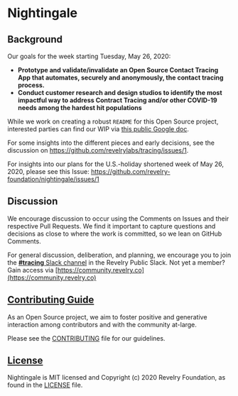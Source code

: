 # Nightingale

## Background

Our goals for the week starting Tuesday, May 26, 2020:
- **Prototype and validate/invalidate an Open Source Contact Tracing App that automates, securely and anonymously, the contact tracing process.**
- **Conduct customer research and design studios to identify the most impactful way to address Contract Tracing and/or other COVID-19 needs among the hardest hit populations**

While we work on creating a robust `README` for this Open Source project, interested parties can find our WIP via [this public Google doc](https://docs.google.com/document/d/1Ob3Z_RxdGALPhl3V0XqQhLLYLYKKmMRXHf3fGT640rE/edit).

For some insights into the different pieces and early decisions, see the discussion on https://github.com/revelrylabs/tracing/issues/1.

For insights into our plans for the U.S.-holiday shortened week of May 26, 2020, please see this Issue: https://github.com/revelry-foundation/nightingale/issues/1

## Discussion

We encourage discussion to occur using the Comments on Issues and their respective Pull Requests. We find it important to capture questions and decisions as close to where the work is committed, so we lean on GitHub Comments.

For general discussion, deliberation, and planning, we encourage you to join the [**#tracing** Slack channel](https://revelry-public.slack.com/archives/C014AR56T1P) in the Revelry Public Slack. Not yet a member? Gain access via [https://community.revelry.co](https://community.revelry.co) 

## [Contributing Guide][contribute]

As an Open Source project, we aim to foster positive and generative interaction among contributors and with the community at-large.

Please see the [CONTRIBUTING][contribute] file for our guidelines.

[contribute]: https://github.com/revelry-foundation/nightingale/blob/master/CONTRIBUTING.md

## [License][license]

Nightingale is MIT licensed and Copyright (c) 2020 Revelry Foundation, as found in the [LICENSE][license] file.

[license]: https://github.com/revelry-foundation/nightingale/blob/master/LICENSE.md
